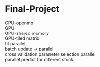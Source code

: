 # Final-Project

CPU-openmp  
GPU  
GPU-shared memory  
GPU-tiled matrix  
fit parallel  
batch update -> parallel  
cross validation parameter selection parallel  
parallel predict for different stock
